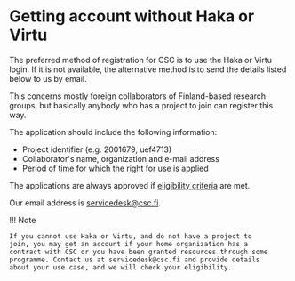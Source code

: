 # Getting account without Haka or Virtu

The preferred method of registration for CSC is to use the Haka or
Virtu login. If it is not available, the alternative method is to send
the details listed below to us by email.

This concerns mostly foreign collaborators of Finland-based research
groups, but basically anybody who has a project to join can register
this way.

The application should include the following information:

* Project identifier (e.g. 2001679, uef4713)
* Collaborator's name, organization and e-mail address
* Period of time for which the right for use is applied

The applications are always approved if [eligibility
criteria](https://research.csc.fi/free-of-charge-use-cases) are met.

Our email address is servicedesk@csc.fi.

!!! Note

    If you cannot use Haka or Virtu, and do not have a project to
    join, you may get an account if your home organization has a
    contract with CSC or you have been granted resources through some
    programme. Contact us at servicedesk@csc.fi and provide details
    about your use case, and we will check your eligibility.
